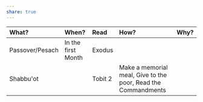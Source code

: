 ```yaml
---
share: true
---
```




|  What?          | When?              |  Read                        |  How?                                                           | Why? |
|:----------------|:-------------------|:-----------------------------|:----------------------------------------------------------------|:-----|
| Passover/Pesach | In the first Month | Exodus                       |                                                                 |      |
|  Shabbu'ot      |                    |  Tobit 2                     |  Make a memorial meal, Give to the poor, Read the Commandments  |      |  



